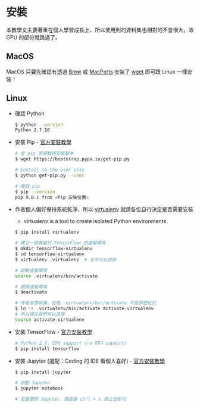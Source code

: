 # 安裝

本教學文主要著重在個人學習成長上，所以使用到的資料集也相對的不會很大，故 GPU 的部分就跳過了。

## MacOS

MacOS 只要先確認有透過 [Brew](https://brew.sh/) 或 [MacPorts](https://www.macports.org) 安裝了 [wget](https://www.gnu.org/software/wget/) 即可跟 Linux 一樣安裝！

## Linux

- 確認 Python

  ```bash
  $ python --version
  Python 2.7.10
  ```

- 安裝 Pip - [官方安裝教學](https://pip.pypa.io/en/stable/installing/)

  ```bash
  # 從 pip 官網取得安裝腳本
  $ wget https://bootstrap.pypa.io/get-pip.py

  # Install to the user site
  $ python get-pip.py --user

  # 確認 pip
  $ pip --version
  pip 9.0.1 from <Pip 安裝位置>
  ```

- 作者個人偏好保持系統乾淨，所以 [virtualenv](https://virtualenv.pypa.io/en/stable/) 就請各位自行決定是否需要安裝
  - virtualenv is a tool to create isolated Python environments.

  ```bash
  $ pip install virtualenv

  # 建立一個專屬於 TensorFlow 的虛擬環境
  $ mkdir tensorflow-virtualenv
  $ cd tensorflow-virtualenv
  $ virtualenv .virtualenv  # 名字可以自取

  # 啟動虛擬環境
  source .virtualenv/bin/activate

  # 關閉虛擬環境
  $ deactivate

  # 作者習慣偷懶，因為 .virtualenv/bin/activate 不是那麼好打
  $ ln -s .virtualenv/bin/activate activate-virtualenv
  # 所以現在我們可以直接
  source activate-virtualenv
  ```

- 安裝 TensorFlow - [官方安裝教學](https://www.tensorflow.org/install/)

  ```bash
  # Python 2.7; CPU support (no GPU support)
  $ pip install tensorflow
  ```

- 安裝 Jupyter (選配：Coding 的 IDE 看個人喜好) - [官方安裝教學](http://jupyter.org/install.html)

  ```bash
  $ pip install jupyter

  # 啟動 Jupyter
  $ jupyter notebook

  # 若要關閉 Jupyter，請直接 ctrl + x 終止他即可
  ```
